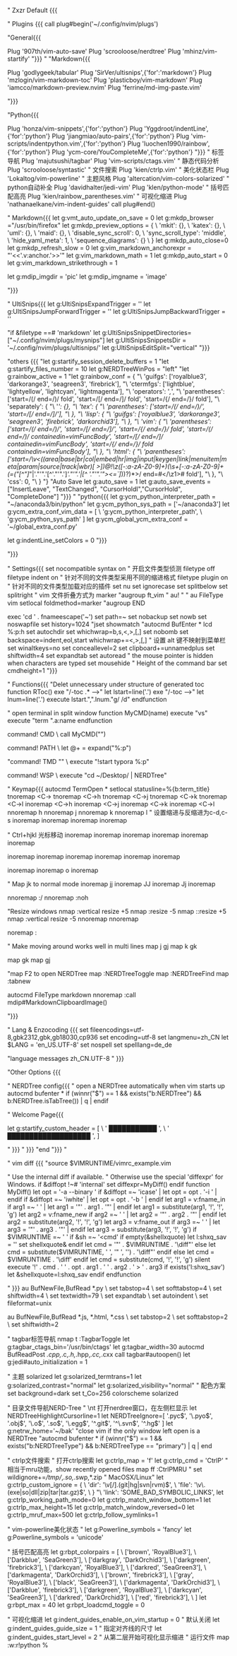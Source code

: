 " Zxzr Default {{{

" Plugins {{{
call plug#begin('~/.config/nvim/plugs') 

"General{{{

Plug '907th/vim-auto-save'
Plug 'scrooloose/nerdtree'
Plug 'mhinz/vim-startify'
"}}}
"
"Markdown{{{

Plug 'godlygeek/tabular'
Plug 'SirVer/ultisnips',{'for':'markdown'}
Plug 'mzlogin/vim-markdown-toc'
Plug 'plasticboy/vim-markdown'
Plug 'iamcco/markdown-preview.nvim'
Plug 'ferrine/md-img-paste.vim'


"}}}

"Python{{{

Plug 'honza/vim-snippets',{'for':'python'}
Plug 'Yggdroot/indentLine',{'for':'python'}
Plug 'jiangmiao/auto-pairs',{'for':'python'}
Plug 'vim-scripts/indentpython.vim',{'for':'python'}
Plug 'luochen1990/rainbow',{'for':'python'}
Plug 'ycm-core/YouCompleteMe',{'for':'python'}
"}}}
" 标签导航
Plug 'majutsushi/tagbar'
Plug 'vim-scripts/ctags.vim'
" 静态代码分析
Plug 'scrooloose/syntastic'
" 文件搜索
Plug 'kien/ctrlp.vim'
" 美化状态栏
Plug 'Lokaltog/vim-powerline'
" 主题风格
Plug 'altercation/vim-colors-solarized'
" python自动补全
Plug 'davidhalter/jedi-vim'
Plug 'klen/python-mode'
" 括号匹配高亮
Plug 'kien/rainbow_parentheses.vim'
" 可视化缩进
Plug 'nathanaelkane/vim-indent-guides'
call plug#end()

" Markdown{{{
let g:vmt_auto_update_on_save = 0 
let g:mkdp_browser  ="/usr/bin/firefox"
let g:mkdp_preview_options = {
    \ 'mkit': {},
    \ 'katex': {},
    \ 'uml': {},
    \ 'maid': {},
    \ 'disable_sync_scroll': 0,
    \ 'sync_scroll_type': 'middle',
    \ 'hide_yaml_meta': 1,
    \ 'sequence_diagrams': {}
    \ }
let g:mkdp_auto_close=0
let g:mkdp_refresh_slow = 0
let g:vim_markdown_anchorexpr = "'<<'.v:anchor.'>>'"
let g:vim_markdown_math = 1
let g:mkdp_auto_start = 0
let g:vim_markdown_strikethrough = 1

let g:mdip_imgdir = 'pic'
let g:mdip_imgname = 'image'

"}}}

" UltiSnips{{{
let g:UltiSnipsExpandTrigger = '<tab>'
let g:UltiSnipsJumpForwardTrigger = '<tab>'
let g:UltiSnipsJumpBackwardTrigger = '<S-tab>'

"if &filetype ==# 'markdown'
let g:UltiSnipsSnippetDirectories=["~/.config/nvim/plugs/mysnips"]
let g:UltiSnipsSnippetsDir = '~/.config/nvim/plugs/ultisnips/'
let g:UltiSnipsEditSplit="vertical"
"}}}

"others {{{ 
"let g:startify_session_delete_buffers = 1
"let g:startify_files_number = 10
let g:NERDTreeWinPos = "left"
"let g:rainbow_active = 1
"let g:rainbow_conf = {
"\   'guifgs': ['royalblue3', 'darkorange3', 'seagreen3', 'firebrick'],
"\   'ctermfgs': ['lightblue', 'lightyellow', 'lightcyan', 'lightmagenta'],
"\   'operators': '_,_',
"\   'parentheses': ['start=/(/ end=/)/ fold', 'start=/\[/ end=/\]/ fold', 'start=/{/ end=/}/ fold'],
"\   'separately': {
"\       '*': {},
"\       'tex': {
"\           'parentheses': ['start=/(/ end=/)/', 'start=/\[/ end=/\]/'],
"\       },
"\       'lisp': {
"\           'guifgs': ['royalblue3', 'darkorange3', 'seagreen3', 'firebrick', 'darkorchid3'],
"\       },
"\       'vim': {
"\           'parentheses': ['start=/(/ end=/)/', 'start=/\[/ end=/\]/', 'start=/{/ end=/}/ fold', 'start=/(/ end=/)/ containedin=vimFuncBody', 'start=/\[/ end=/\]/ containedin=vimFuncBody', 'start=/{/ end=/}/ fold containedin=vimFuncBody'],
"\       },
"\       'html': {
"\           'parentheses': ['start=/\v\<((area|base|br|col|embed|hr|img|input|keygen|link|menuitem|meta|param|source|track|wbr)[ >])@!\z([-_:a-zA-Z0-9]+)(\s+[-_:a-zA-Z0-9]+(\=("[^"]*"|'."'".'[^'."'".']*'."'".'|[^ '."'".'"><=`]*))?)*\>/ end=#</\z1># fold'],
"\       },
"\       'css': 0,
"\   }
"\}
"Auto Save
let g:auto_save = 1
let g:auto_save_events = ["InsertLeave", "TextChanged",  "CursorHoldI","CursorHold", "CompleteDone"]
"}}}
"
"python{{{
let g:ycm_python_interpreter_path = "~/anaconda3/bin/python" 
let g:ycm_python_sys_path = ['~/anaconda3']
let g:ycm_extra_conf_vim_data = [
  \  'g:ycm_python_interpreter_path',
  \  'g:ycm_python_sys_path'
  \]
let g:ycm_global_ycm_extra_conf = '~/global_extra_conf.py'

let g:indentLine_setColors = 0
"}}}

"}}}

" Settings{{{
set nocompatible
syntax on                    " 开启文件类型侦测
filetype off
filetype indent on           " 针对不同的文件类型采用不同的缩进格式
filetype plugin on           " 针对不同的文件类型加载对应的插件
set nu
set ignorecase
set splitbelow
set splitright
" vim 文件折叠方式为 marker
"augroup ft_vim
"    au!
"
"    au FileType vim setlocal foldmethod=marker
"augroup END

exec 'cd ' . fnameescape('~')
set path=~
set nobackup
set nowb
set noswapfile
set history=1024
"jset showmatch
"autocmd BufEnter * lcd %:p:h
set autochdir
set whichwrap=b,s,<,>,[,]
set nobomb
set backspace=indent,eol,start whichwrap+=<,>,[,]
" 设置 alt 键不映射到菜单栏
set winaltkeys=no
set conceallevel=2
set clipboard+=unnamedplus
set shiftwidth=4
set expandtab
set autoread
" the mouse pointer is hidden when characters are typed
set mousehide
" Height of the command bar
set cmdheight=1
"}}}

" Functions{{{
"Delet unnecessary under structure of generated toc
function RToc()
    exe "/-toc .* -->"
    let lstart=line('.')
    exe "/-toc -->"
    let lnum=line('.')
    execute lstart.",".lnum."g/           /d"
endfunction

" open terminal in split window
function MyCMD(name)
    execute "vs"
    execute "term ".a:name
endfunction


command!  CMD
        \ call MyCMD("")

command! PATH
        \ let @+ = expand("%:p")

"command! TMD
""        \ execute "!start typora %:p"


command! WSP
        \ execute "cd ~/Desktop/ | NERDTree"

" Keymap{{{
autocmd TermOpen * setlocal statusline=%{b:term_title}
tnoremap <Esc> <C-\><C-n>
tnoremap <A-h> <C-\><C-N><C-w>h
tnoremap <A-j> <C-\><C-N><C-w>j
tnoremap <A-k> <C-\><C-N><C-w>k
tnoremap <A-l> <C-\><C-N><C-w>l
inoremap <A-h> <C-\><C-N><C-w>h
inoremap <A-j> <C-\><C-N><C-w>j
inoremap <A-k> <C-\><C-N><C-w>k
inoremap <A-l> <C-\><C-N><C-w>l
nnoremap <A-h> <C-w>h
nnoremap <A-j> <C-w>j
nnoremap <A-k> <C-w>k
nnoremap <A-l> <C-w>l
" 设置缩进与反缩进为c-d,c-s
inoremap <M-s> <C-d>
inoremap <M-d> <C-t>
inoremap <C-s> <C-d>
inoremap <C-d> <C-t>

" Ctrl+hjkl 光标移动
inoremap <C-l> <RIGHT>
inoremap <C-k> <UP>
inoremap <C-h> <LEFT>
inoremap <C-j> <DOWN>
inoremap <C-o> <C-LEFT>
inoremap <C-p> <C-RIGHT>

inoremap <M-l> <RIGHT>
inoremap <M-k> <UP>
inoremap <M-h> <LEFT>
inoremap <M-j> <DOWN>
inoremap <M-o> <C-LEFT>
inoremap <M-p> <C-RIGHT>

inoremap <C-Space> <C-n>
inoremap <C-b> <ESC>o<C-d><C-d><C-d>
inoremap <C-q> <Backspace>

" Map jk to normal mode
inoremap jj <Esc>
inoremap JJ <Esc>
inoremap Jj <Esc>
inoremap <C-c> <Esc>

nnoremap <S-Space> :/
nnoremap <S-b> :noh<CR>

"Resize windows
nmap <silent> <C-l> :vertical resize +5<CR>
nmap <silent> <C-k> :resize -5<CR>
nmap <silent> <C-J> ::resize +5<CR>
nmap <silent> <C-h> :vertical resize -5<CR>
nnoremap <silent> <C-e> <C-e><C-e><C-e>
nnoremap <silent> <C-z> <C-y><C-y><C-y>

noremap <space> :

" Make moving around works well in multi lines
map <silent> j gj
map <silent> k gk

map <silent> <UP> gk
map <silent> <DOWN> gj

"map F2 to open NERDTree
map <F2> :NERDTreeToggle<CR>
map <S-F2> :NERDTreeFind<CR>
map <F3> :tabnew<CR>

autocmd FileType markdown nnoremap <silent> <C-p> :call mdip#MarkdownClipboardImage()<CR>

"}}}

" Lang & Enzocoding {{{
set fileencodings=utf-8,gbk2312,gbk,gb18030,cp936
set encoding=utf-8
set langmenu=zh_CN
let $LANG = 'en_US.UTF-8'
set nospell
set spelllang=de_de

"language messages zh_CN.UTF-8
" }}}

"Other Options {{{


" NERDTree config{{{
" open a NERDTree automatically when vim starts up
autocmd bufenter * if (winnr("$") == 1 && exists("b:NERDTree") && b:NERDTree.isTabTree()) | q | endif

" Welcome Page{{{

let g:startify_custom_header = [
\ '                             ███████████               ',
\ '                          ███████████████████               ',
\]

" }}}
" }}}
"end
"}}}
"

" vim diff {{{
"source $VIMRUNTIME/vimrc_example.vim

" Use the internal diff if available.
" Otherwise use the special 'diffexpr' for Windows.
if &diffopt !~# 'internal'
  set diffexpr=MyDiff()
endif
function MyDiff()
  let opt = '-a --binary '
  if &diffopt =~ 'icase' | let opt = opt . '-i ' | endif
  if &diffopt =~ 'iwhite' | let opt = opt . '-b ' | endif
  let arg1 = v:fname_in
  if arg1 =~ ' ' | let arg1 = '"' . arg1 . '"' | endif
  let arg1 = substitute(arg1, '!', '\!', 'g')
  let arg2 = v:fname_new
  if arg2 =~ ' ' | let arg2 = '"' . arg2 . '"' | endif
  let arg2 = substitute(arg2, '!', '\!', 'g')
  let arg3 = v:fname_out
  if arg3 =~ ' ' | let arg3 = '"' . arg3 . '"' | endif
  let arg3 = substitute(arg3, '!', '\!', 'g')
  if $VIMRUNTIME =~ ' '
    if &sh =~ '\<cmd'
      if empty(&shellxquote)
        let l:shxq_sav = ''
        set shellxquote&
      endif
      let cmd = '"' . $VIMRUNTIME . '\diff"'
    else
      let cmd = substitute($VIMRUNTIME, ' ', '" ', '') . '\diff"'
    endif
  else
    let cmd = $VIMRUNTIME . '\diff'
  endif
  let cmd = substitute(cmd, '!', '\!', 'g')
  silent execute '!' . cmd . ' ' . opt . arg1 . ' ' . arg2 . ' > ' . arg3
  if exists('l:shxq_sav')
    let &shellxquote=l:shxq_sav
  endif
endfunction

" }}}
au BufNewFile,BufRead *.py
\ set tabstop=4
\ set softtabstop=4
\ set shiftwidth=4
\ set textwidth=79
\ set expandtab
\ set autoindent
\ set fileformat=unix

au BufNewFile,BufRead *.js, *.html, *.css
\ set tabstop=2
\ set softtabstop=2
\ set shiftwidth=2
 
" tagbar标签导航
nmap <Leader>t :TagbarToggle<CR>
let g:tagbar_ctags_bin='/usr/bin/ctags'
let g:tagbar_width=30
autocmd BufReadPost *.cpp,*.c,*.h,*.hpp,*.cc,*.cxx call tagbar#autoopen()
let g:jedi#auto_initialization = 1
 
" 主题 solarized
let g:solarized_termtrans=1
let g:solarized_contrast="normal"
let g:solarized_visibility="normal"
" 配色方案
set background=dark
set t_Co=256
colorscheme solarized
 
" 目录文件导航NERD-Tree
" \nt 打开nerdree窗口，在左侧栏显示
let NERDTreeHighlightCursorline=1
let NERDTreeIgnore=[ '\.pyc$', '\.pyo$', '\.obj$', '\.o$', '\.so$', '\.egg$', '^\.git$', '^\.svn$', '^\.hg$' ]
let g:netrw_home='~/bak'
"close vim if the only window left open is a NERDTree
"autocmd bufenter * if (winnr("$") == 1 && exists("b:NERDTreeType") && b:NERDTreeType == "primary") | q | end
 
" ctrlp文件搜索
" 打开ctrlp搜索
let g:ctrlp_map = '<leader>f'
let g:ctrlp_cmd = 'CtrlP'
" 相当于mru功能，show recently opened files
map <leader>ff :CtrlPMRU<CR>
" set wildignore+=*/tmp/*,*.so,*.swp,*.zip     " MacOSX/Linux"
let g:ctrlp_custom_ignore = {
    \ 'dir':  '\v[\/]\.(git|hg|svn|rvm)$',
    \ 'file': '\v\.(exe|so|dll|zip|tar|tar.gz)$',
    \ }
"\ 'link': 'SOME_BAD_SYMBOLIC_LINKS',
let g:ctrlp_working_path_mode=0
let g:ctrlp_match_window_bottom=1
let g:ctrlp_max_height=15
let g:ctrlp_match_window_reversed=0
let g:ctrlp_mruf_max=500
let g:ctrlp_follow_symlinks=1
 
" vim-powerline美化状态
" let g:Powerline_symbols = 'fancy'
let g:Powerline_symbols = 'unicode'
 
" 括号匹配高亮
let g:rbpt_colorpairs = [
    \ ['brown',       'RoyalBlue3'],
    \ ['Darkblue',    'SeaGreen3'],
    \ ['darkgray',    'DarkOrchid3'],
    \ ['darkgreen',   'firebrick3'],
    \ ['darkcyan',    'RoyalBlue3'],
    \ ['darkred',     'SeaGreen3'],
    \ ['darkmagenta', 'DarkOrchid3'],
    \ ['brown',       'firebrick3'],
    \ ['gray',        'RoyalBlue3'],
    \ ['black',       'SeaGreen3'],
    \ ['darkmagenta', 'DarkOrchid3'],
    \ ['Darkblue',    'firebrick3'],
    \ ['darkgreen',   'RoyalBlue3'],
    \ ['darkcyan',    'SeaGreen3'],
    \ ['darkred',     'DarkOrchid3'],
    \ ['red',         'firebrick3'],
    \ ]
let g:rbpt_max = 40
let g:rbpt_loadcmd_toggle = 0
 
" 可视化缩进
let g:indent_guides_enable_on_vim_startup = 0  " 默认关闭
let g:indent_guides_guide_size            = 1  " 指定对齐线的尺寸
let g:indent_guides_start_level           = 2  " 从第二层开始可视化显示缩进
" 运行文件
map <F5> :w<cr>:r!python %<cr>
